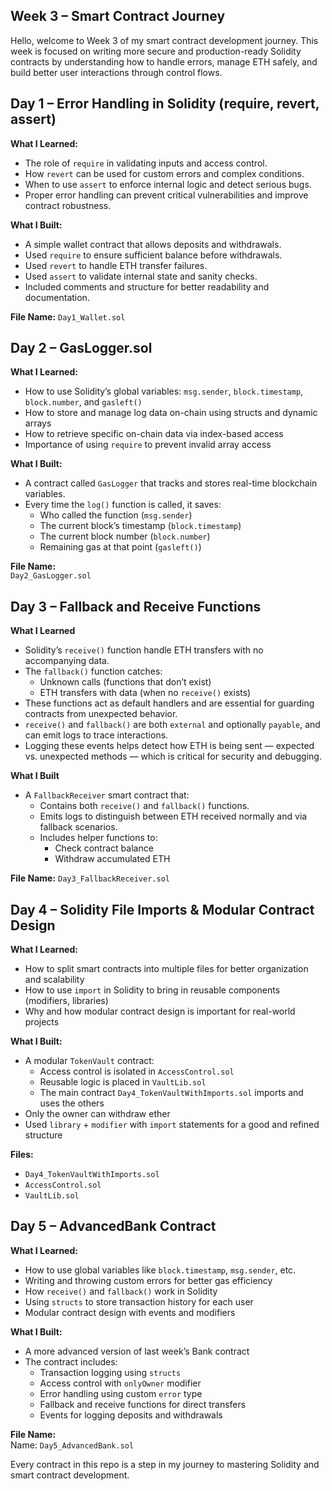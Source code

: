 ## Week 3 – Smart Contract Journey

Hello, welcome to Week 3 of my smart contract development journey. This week is focused on writing more secure and production-ready Solidity contracts by understanding how to handle errors, manage ETH safely, and build better user interactions through control flows.


## Day 1 – Error Handling in Solidity (require, revert, assert)

**What I Learned:**
- The role of `require` in validating inputs and access control.
- How `revert` can be used for custom errors and complex conditions.
- When to use `assert` to enforce internal logic and detect serious bugs.
- Proper error handling can prevent critical vulnerabilities and improve contract robustness.

**What I Built:**
- A simple wallet contract that allows deposits and withdrawals.
- Used `require` to ensure sufficient balance before withdrawals.
- Used `revert` to handle ETH transfer failures.
- Used `assert` to validate internal state and sanity checks.
- Included comments and structure for better readability and documentation.

**File Name:** 
`Day1_Wallet.sol`


## Day 2 – GasLogger.sol

**What I Learned:**
- How to use Solidity’s global variables: `msg.sender`, `block.timestamp`, `block.number`, and `gasleft()`
- How to store and manage log data on-chain using structs and dynamic arrays
- How to retrieve specific on-chain data via index-based access
- Importance of using `require` to prevent invalid array access

**What I Built:**
- A contract called `GasLogger` that tracks and stores real-time blockchain variables.
- Every time the `log()` function is called, it saves:
  - Who called the function (`msg.sender`)
  - The current block’s timestamp (`block.timestamp`)
  - The current block number (`block.number`)
  - Remaining gas at that point (`gasleft()`)

**File Name:**  
`Day2_GasLogger.sol`


## Day 3 – Fallback and Receive Functions

**What I Learned**
- Solidity’s `receive()` function handle ETH transfers with no accompanying data.
- The `fallback()` function catches:
  - Unknown calls (functions that don’t exist)
  - ETH transfers with data (when no `receive()` exists)
- These functions act as default handlers and are essential for guarding contracts from unexpected behavior.
- `receive()` and `fallback()` are both `external` and optionally `payable`, and can emit logs to trace interactions.
- Logging these events helps detect how ETH is being sent — expected vs. unexpected methods — which is critical for security and debugging.

**What I Built**
- A `FallbackReceiver` smart contract that:
  - Contains both `receive()` and `fallback()` functions.
  - Emits logs to distinguish between ETH received normally and via fallback scenarios.
  - Includes helper functions to:
    - Check contract balance
    - Withdraw accumulated ETH

**File Name:** `Day3_FallbackReceiver.sol`


## Day 4 – Solidity File Imports & Modular Contract Design

**What I Learned:**
- How to split smart contracts into multiple files for better organization and scalability
- How to use `import` in Solidity to bring in reusable components (modifiers, libraries)
- Why and how modular contract design is important for real-world projects

**What I Built:**
- A modular `TokenVault` contract:
  - Access control is isolated in `AccessControl.sol`
  - Reusable logic is placed in `VaultLib.sol`
  - The main contract `Day4_TokenVaultWithImports.sol` imports and uses the others
- Only the owner can withdraw ether
- Used `library` + `modifier` with `import` statements for a good and refined structure

**Files:**
- `Day4_TokenVaultWithImports.sol`
- `AccessControl.sol`
- `VaultLib.sol`


## Day 5 – AdvancedBank Contract
**What I Learned:**
- How to use global variables like `block.timestamp`, `msg.sender`, etc.
- Writing and throwing custom errors for better gas efficiency
- How `receive()` and `fallback()` work in Solidity
- Using `structs` to store transaction history for each user
- Modular contract design with events and modifiers

**What I Built:**
- A more advanced version of last week’s Bank contract
- The contract includes:
  - Transaction logging using `structs`
  - Access control with `onlyOwner` modifier
  - Error handling using custom `error` type
  - Fallback and receive functions for direct transfers
  - Events for logging deposits and withdrawals

**File Name:**  
Name: `Day5_AdvancedBank.sol`


Every contract in this repo is a step in my journey to mastering Solidity and smart contract development.
